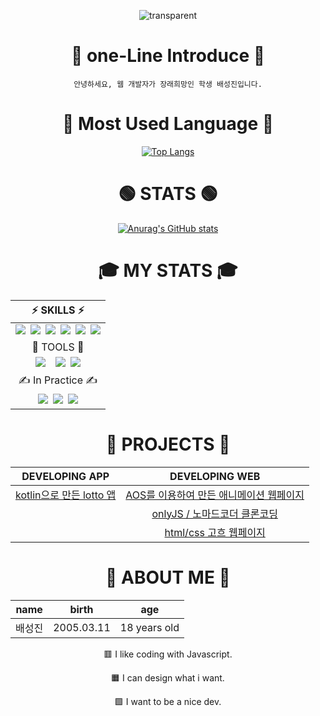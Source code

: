 <div align='center'>

![transparent](https://capsule-render.vercel.app/api?type=transparent&fontColor=EF5B0C&text=Seongjin01&height=150&fontSize=60&desc=WEB%20Developer&descAlignY=85&descAlign=60)

# 🎤 one-Line Introduce 🎤

```
안녕하세요, 웹 개발자가 장래희망인 학생 배성진입니다.
```

# 📝 Most Used Language 📝

[![Top Langs](https://github-readme-stats.vercel.app/api/top-langs/?username=Seongjin01)](https://github.com/Seongjin01/github-readme-stats)

# 🟢 STATS 🟢

[![Anurag's GitHub stats](https://github-readme-stats.vercel.app/api?username=Seongjin01)](https://github.com/Seongjin01/github-readme-stats)

# 🎓️ MY STATS 🎓️

 |⚡ SKILLS ⚡|
|:---------------:|
|<img src="https://img.shields.io/badge/JavaScript-F7DF1E?style=flat-square&logo=JavaScript&logoColor=black"/>&ensp;<img src="https://img.shields.io/badge/Java-e69138?style=flat-square&logo=Java&logoColor=black"/>&ensp;<img src="https://img.shields.io/badge/HTML5-E34F26?style=flat-square&logo=HTML5&logoColor=white"/>&ensp;<img src="https://img.shields.io/badge/CSS3-1572B6?style=flat-square&logo=Css3&logoColor=white"/>&ensp;<img src="https://img.shields.io/badge/SASS(scss)-CC6699?style=flat-square&logo=SASS&logoColor=white"/>&ensp;<img src="https://img.shields.io/badge/kotlin-7F52FF?style=flat-square&logo=kotlin&logoColor=white"/>|
|🔧 TOOLS 🔧|
|<img src="https://img.shields.io/badge/Android Studio-3DDC84?style=flat-square&logo=Android Studio&logoColor=white"/>&ensp;&ensp;<img src="https://img.shields.io/badge/Visual Studio code-007ACC?style=flat-square&logo=visual Studio code&logoColor=white"/>&ensp;<img src="https://img.shields.io/badge/IntelliJ IDEA-000000?style=flat-square&logo=IntelliJ IDEA&logoColor=white"/>|
| ✍ In Practice ✍ |
<img src="https://img.shields.io/badge/React-61DAFB?style=flat-square&logo=React&logoColor=0088CC"/>&ensp;<img src="https://img.shields.io/badge/GreenSock-88CE02?style=flat-square&logo=GreenSock&logoColor=black"/>&ensp;<img src="https://img.shields.io/badge/Redux-764ABC?style=flat-square&logo=Redux&logoColor=white"/>|

# 📏 PROJECTS 📏
    
|DEVELOPING APP|DEVELOPING WEB|
|:---:|:---:|
|[kotlin으로 만든 lotto 앱](https://github.com/Seongjin01/android_lotto)|[AOS를 이용하여 만든 애니메이션 웹페이지](https://github.com/Seongjin01/My-page)|
||[onlyJS / 노마드코더 클론코딩](https://github.com/Seongjin01/JS-only-clonecoding)|
 ||[html/css 고흐 웹페이지](https://github.com/Seongjin01/html-css-project)|

# 🔎 ABOUT ME 🔎

|name|birth|age|
|:---:|:---:|:---:|
|배성진|2005.03.11|18 years old|
    
  
🟥 I like coding with Javascript.

🟧 I can design what i want.

🟩 I want to be a nice dev.
    




</div>
